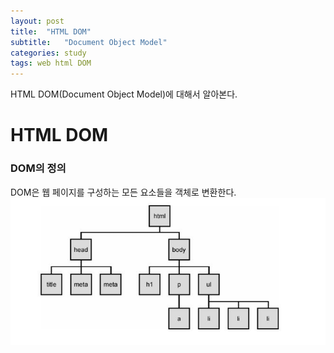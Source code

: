 ```yaml
---
layout: post
title:  "HTML DOM"
subtitle:   "Document Object Model"
categories: study
tags: web html DOM
---
```


HTML DOM(Document Object Model)에 대해서 알아본다.

# HTML DOM

### DOM의 정의

DOM은 웹 페이지를 구성하는 모든 요소들을 객체로 변환한다.
![DOM](/assets/img/dom.jpg)

